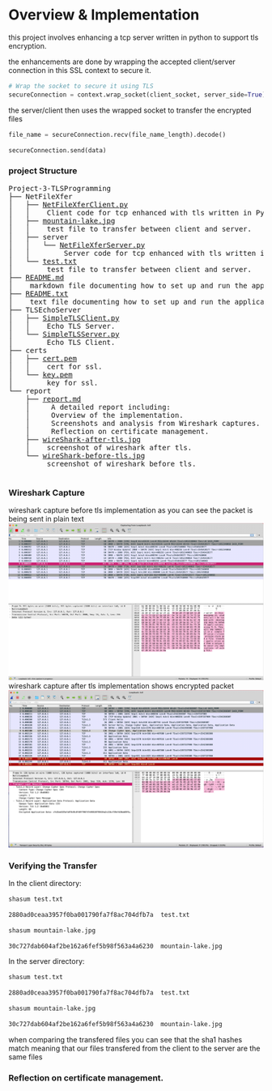 # Overview & Implementation

this project involves enhancing a tcp server written in python to support tls encryption.

the enhancements are done by wrapping the accepted client/server connection in this SSL context to secure it.

```python NetFileXferServer.py
# Wrap the socket to secure it using TLS
secureConnection = context.wrap_socket(client_socket, server_side=True)
```

the server/client then uses the wrapped socket to transfer the encrypted files

```python NetFileXferServer.py
file_name = secureConnection.recv(file_name_length).decode()
```
```python NetFileXferClient.py
secureConnection.send(data)
```
### project Structure

<pre>
Project-3-TLSProgramming
├── NetFileXfer
│   ├── <a href="../NetFileXfer/NetFileXferClient.py" title="">NetFileXferClient.py</a>
│   │    Client code for tcp enhanced with tls written in Python.
│   ├── <a href="../NetFileXfer/mountain-lake.jpg" title="">mountain-lake.jpg</a>
│   │    test file to transfer between client and server.
│   ├── server
│   │   └── <a href="../NetFileXfer/server/NetFileXferServer.py" title="">NetFileXferServer.py</a>
│   │        Server code for tcp enhanced with tls written in Python.
│   └── <a href="../NetFileXfer/test.txt" title="">test.txt</a>
│        test file to transfer between client and server.
├── <a href="../README.md" title="">README.md</a>
│    markdown file documenting how to set up and run the applications.
├── <a href="../README.txt" title="">README.txt</a>
│    text file documenting how to set up and run the applications.
├── TLSEchoServer
│   ├── <a href="../TLSEchoServer/SimpleTLSClient.py" title="">SimpleTLSClient.py</a>
│   │    Echo TLS Server.
│   └── <a href="../TLSEchoServer/SimpleTLSServer.py" title="">SimpleTLSServer.py</a>
│        Echo TLS Client.
├── certs
│   ├── <a href="../certs/cert.pem" title="">cert.pem</a>
│   │    cert for ssl.
│   └── <a href="../certs/key.pem" title="">key.pem</a>
│        key for ssl.
└── report
    ├── <a href="report.md" title="">report.md</a>
    │     A detailed report including: 
    │     Overview of the implementation. 
    │     Screenshots and analysis from Wireshark captures.
    │     Reflection on certificate management.
    ├── <a href="wireShark-after-tls.jpg" title="">wireShark-after-tls.jpg</a>
    │    screenshot of wireshark after tls.
    └── <a href="wireShark-before-tls.jpg" title="">wireShark-before-tls.jpg</a>
         screenshot of wireshark before tls.

</pre>


### Wireshark Capture
wireshark capture before tls implementation as you can see the packet is being sent in plain text
![wireshark before tls](wireShark-before-tls.jpg)
wireshark capture after tls implementation shows encrypted packet 
![wireshark after tls](wireShark-after-tls.jpg)

### Verifying the Transfer

In the client directory:
```bash input
shasum test.txt 
```
```bash output
2880ad0ceaa3957f0ba001790fa7f8ac704dfb7a  test.txt
```
```bash input
shasum mountain-lake.jpg 
```
```bash output
30c727dab604af2be162a6fef5b98f563a4a6230  mountain-lake.jpg
```
In the server directory:
```bash input
shasum test.txt
```
```bash output
2880ad0ceaa3957f0ba001790fa7f8ac704dfb7a  test.txt
```
```bash input
shasum mountain-lake.jpg 
```
```bash output
30c727dab604af2be162a6fef5b98f563a4a6230  mountain-lake.jpg
```

when comparing the transfered files you can see that the sha1 hashes match meaning that our files transfered from the client to the server are the same files 

### Reflection on certificate management.

